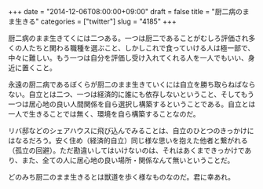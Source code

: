 +++
date = "2014-12-06T08:00:00+09:00"
draft = false
title = "厨二病のまま生きる"
categories = ["twitter"]
slug = "4185"
+++

厨二病のまま生きてくには二つある。一つは厨二であることがむしろ評価され多くの人たちと関わる職種を選ぶこと、しかしこれで食っていける人は極一部で、中々に難しい。もう一つは自分を評価し受け入れてくれる人を一人でもいい、身近に置くこと。

永遠の厨二病であるぼくらが厨二のまま生きていくには自立を勝ち取らねばならない。自立とは二つ、一つは経済的に誰にも依存しないということ、そしてもう一つは居心地の良い人間関係を自ら選択し構築するということである。自立とは一人で生きることでは無く、環境を自ら構築することなのだ。

リバ邸などのシェアハウスに飛び込んでみることは、自立のひとつのきっかけにはなるだろう。安く住め（経済的自立）同じ様な思いを抱えた他者と繋がれる（孤立の回避）。ただ勘違いしてはいけないのは、それはあくまできっかけであり、また、全ての人に居心地の良い場所・関係なんて無いということだ。

どのみち厨二のまま生きるとは獣道を歩く様なものなのだ。君に幸あれ。

